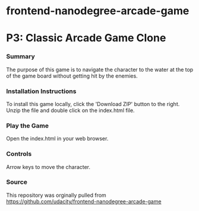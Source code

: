 frontend-nanodegree-arcade-game
===============================

# P3:  Classic Arcade Game Clone

### Summary
The purpose of this game is to navigate the character to the water at the top of the game board without getting hit by the enemies.

### Installation Instructions

To install this game locally, click the 'Download ZIP' button to the right. Unzip the file and double click on the index.html file.

### Play the Game
Open the index.html in your web browser.

### Controls
Arrow keys to move the character.

### Source
This repository was orginally pulled from https://github.com/udacity/frontend-nanodegree-arcade-game
